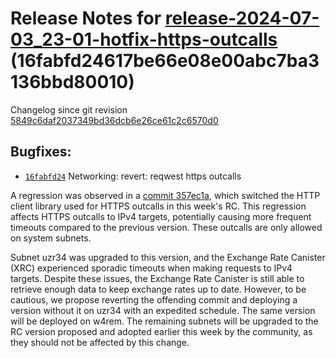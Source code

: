 Release Notes for [**release-2024-07-03\_23-01-hotfix-https-outcalls**](https://github.com/dfinity/ic/tree/release-2024-07-03_23-01-hotfix-https-outcalls) (16fabfd24617be66e08e00abc7ba3136bbd80010)
=====================================================================================================================================================================================================

Changelog since git revision [5849c6daf2037349bd36dcb6e26ce61c2c6570d0](https://dashboard.internetcomputer.org/release/5849c6daf2037349bd36dcb6e26ce61c2c6570d0)

Bugfixes:
---------

* [`16fabfd24`](https://github.com/dfinity/ic/commit/16fabfd24) Networking: revert: reqwest https outcalls

A regression was observed in a [commit 357ec1a](https://github.com/dfinity/ic/commit/357ec1abcc81fcea5de9d30d54c7e6ffa40a3488), which switched the HTTP client library used for HTTPS outcalls in this week's RC. This regression affects HTTPS outcalls to IPv4 targets, potentially causing more frequent timeouts compared to the previous version. These outcalls are only allowed on system subnets.

Subnet uzr34 was upgraded to this version, and the Exchange Rate Canister (XRC) experienced sporadic timeouts when making requests to IPv4 targets. Despite these issues, the Exchange Rate Canister is still able to retrieve enough data to keep exchange rates up to date. However, to be cautious, we propose reverting the offending commit and deploying a version without it on uzr34 with an expedited schedule. The same version will be deployed on w4rem. The remaining subnets will be upgraded to the RC version proposed and adopted earlier this week by the community, as they should not be affected by this change.
